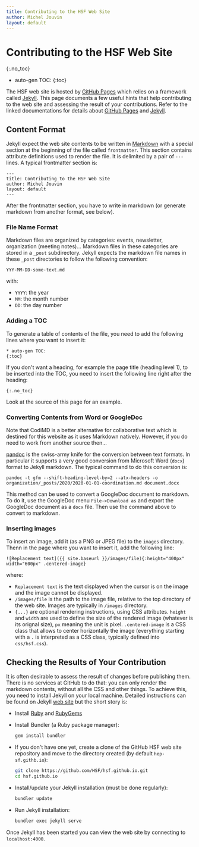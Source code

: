 ```yaml
---
title: Contributing to the HSF Web Site
author: Michel Jouvin
layout: default
---
```


# Contributing to the HSF Web Site
{:.no_toc}

* auto-gen TOC:
{:toc}

The HSF web site is hosted by [GitHub Pages](https://pages.github.com) which relies on a framework called 
[Jekyll](https://jekyllrb.com). This page documents a few useful hints that help contributing to the web site 
and assessing the result of your contributions. Refer to the linked documentations for details about [
GitHub Pages](https://pages.github.com) and [Jekyll](https://jekyllrb.com).



## Content Format

Jekyll expect the web site contents to be written in [Markdown](https://guides.github.com/features/mastering-markdown/) with 
a special section at the beginning of the file called `frontmatter`. This section contains attribute definitions used to render the file. It is delimited by a pair of `---` lines. A typical frontmatter section is:

```
---
title: Contributing to the HSF Web Site
author: Michel Jouvin
layout: default
---
```

After the frontmatter section, you have to write in markdown (or generate markdown from another format, see below).


### File Name Format

Markdown files are organized by categories: events, newsletter, organization (meeting notes)...
Markdown files in these categories are stored in a `_post` subdirectory. Jekyll expects the markdown file names 
in these `_post` directories to follow the following convention:

```
YYY-MM-DD-some-text.md
```

with:

* `YYYY`: the year
* `MM`: the month number
* `DD`: the day number


### Adding a TOC

To generate a table of contents of the file, you need to add the following lines where you want to insert it:

```
* auto-gen TOC:
{:toc}
```

If you don't want a heading, for example the page title (heading level 1), to be inserted into the TOC, you need to insert the following line right after the heading:

```
{:.no_toc}
```

Look at the source of this page for an example.


### Converting Contents from Word or GoogleDoc

Note that CodiMD is a better alternative for collaborative text which is destined for
this website as it uses Markdown natively. However, if you do need to work from another
source then...

[pandoc](http://pandoc.org) is the swiss-army knife for the conversion between text formats. In particular it supports a very good conversion from Microsoft Word (`docx`) format to Jekyll markdown. The typical command to do this conversion is:

```
pandoc -t gfm --shift-heading-level-by=2 --atx-headers -o organization/_posts/2020/2020-01-01-coordination.md document.docx
```

This method can be used to convert a GoogleDoc document to markdown. To do it, use the GoogleDoc menu `File->Download as` and export the GoogleDoc document as a `docx` file. Then use the command above to convert to markdown.


### Inserting images

To insert an image, add it (as a PNG or JPEG file) to the `images` directory. Thenn in the page where you want to insert
it, add the following line:

```
![Replacement text]({{ site.baseurl }}/images/file){:height="400px" width="600px" .centered-image}
```

where:

* `Replacement text` is the text displayed when the cursor is on the image and the image cannot be displayed.
* `/images/file` is the path to the image file, relative to the top directory of the web site. Images are typically in
`/images` directory.
* `{...}` are optional rendering instructions, using CSS attributes. `height` and `width` are used to define the size of the
rendered image (whatever is its orignal size), `px` meaning the unit is pixel. `.centered-image` is a CSS class that
allows to center horizontally the image (everything starting with a `.` is interpreted as a CSS class, typically defined
into `css/hsf.css`).

## Checking the Results of Your Contribution

It is often desirable to assess the result of changes before publishing them. There is no services at GitHub to do that: 
you can only render the markdown contents, without all the CSS and other things. To achieve this, you need to install 
Jekyll on your local machine. Detailed instructions can be found on Jekyll [web site](https://jekyllrb.com/docs/installation/) 
but the short story is:

* Install [Ruby](https://www.ruby-lang.org/en/downloads/) and [RubyGems](https://rubygems.org/pages/download)
* Install Bundler (a Ruby package manager):

  ```bash
  gem install bundler
  ```

* If you don't have one yet, create a clone of the GitHub HSF web site repository and move to the directory created (by default `hep-sf.githb.io`):

  ```bash
  git clone https://github.com/HSF/hsf.github.io.git
  cd hsf.github.io
  ```

* Install/update your Jekyll installation (must be done regularly):

  ```bash
  bundler update
  ```

* Run Jekyll installation:

  ```bash
  bundler exec jekyll serve
  ```


Once Jekyll has been started you can view the web site by connecting to `localhost:4000`.

